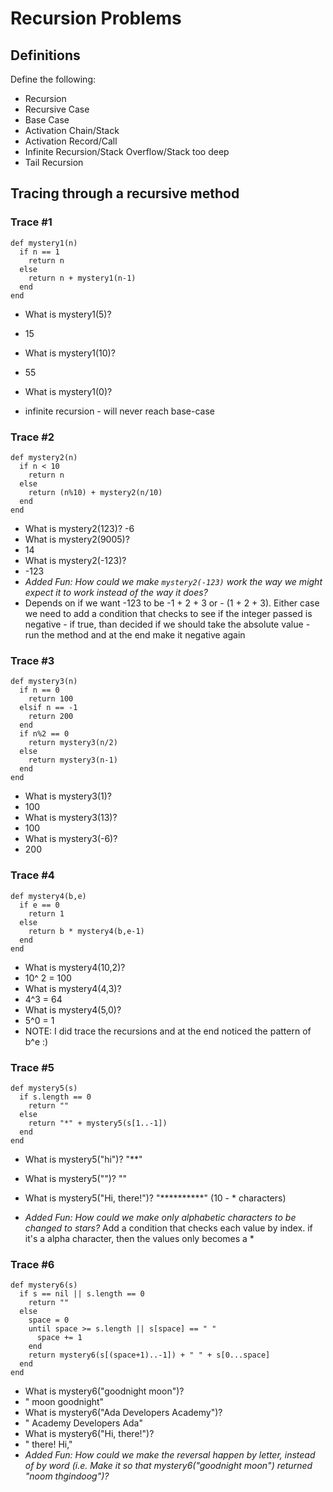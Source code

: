 # Recursion Problems

## Definitions
Define the following: 

- Recursion
- Recursive Case
- Base Case
- Activation Chain/Stack
- Activation Record/Call
- Infinite Recursion/Stack Overflow/Stack too deep
- Tail Recursion

## Tracing through a recursive method

### Trace #1
```
def mystery1(n)
  if n == 1
    return n
  else
    return n + mystery1(n-1)
  end
end
```

- What is mystery1(5)? 
- 15

- What is mystery1(10)? 
- 55
- What is mystery1(0)?
- infinite recursion - will never reach base-case
### Trace #2
```
def mystery2(n)
  if n < 10
    return n
  else
    return (n%10) + mystery2(n/10)
  end
end
```

- What is mystery2(123)?
-6
- What is mystery2(9005)?
- 14
- What is mystery2(-123)?
- -123
- _Added Fun: How could we make `mystery2(-123)` work the way we might expect it to work instead of the way it does?_
 - Depends on if we want -123 to be -1 + 2 + 3 or - (1 + 2 + 3). Either case we need to add a condition that checks to see if the integer passed is negative - if true, than decided if we should take the absolute value - run the method and at the end make it negative again

### Trace #3
```
def mystery3(n)
  if n == 0
    return 100
  elsif n == -1
    return 200
  end
  if n%2 == 0
    return mystery3(n/2)
  else
    return mystery3(n-1)
  end
end
```

- What is mystery3(1)?
- 100
- What is mystery3(13)?
- 100
- What is mystery3(-6)?
- 200

### Trace #4
```
def mystery4(b,e)
  if e == 0
    return 1
  else
    return b * mystery4(b,e-1)
  end
end
```

- What is mystery4(10,2)?
- 10^ 2 = 100
- What is mystery4(4,3)?
- 4^3 = 64
- What is mystery4(5,0)?
- 5^0 = 1
- NOTE: I did trace the recursions and at the end noticed the pattern of b^e :)

### Trace #5
```
def mystery5(s)
  if s.length == 0
    return ""
  else
    return "*" + mystery5(s[1..-1])
  end
end
```

- What is mystery5("hi")?
      "**"
- What is mystery5("")?
        ""
      
- What is mystery5("Hi, there!")?
      "**********" (10 - * characters)
- _Added Fun: How could we make only alphabetic characters to be changed to stars?_
    Add a condition that checks each value by index. if it's a alpha character, then the values only becomes a *

### Trace #6
```
def mystery6(s)
  if s == nil || s.length == 0
    return ""
  else
    space = 0
    until space >= s.length || s[space] == " "
      space += 1
    end
    return mystery6(s[(space+1)..-1]) + " " + s[0...space]
  end
end
```

- What is mystery6("goodnight moon")?
- " moon goodnight"
- What is mystery6("Ada Developers Academy")?
- " Academy Developers Ada"
- What is mystery6("Hi, there!")?
- " there! Hi,"
- _Added Fun: How could we make the reversal happen by letter, instead of by word (i.e. Make it so that mystery6("goodnight moon") returned "noom thgindoog")?_
